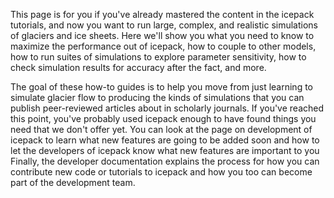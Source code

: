 <!--
.. title: how-to
.. slug: how-to
.. date: 2020-09-05 16:02:48 UTC-07:00
.. tags: 
.. category: 
.. link: 
.. description: 
.. type: text
-->

This page is for you if you've already mastered the content in the icepack tutorials, and now you want to run large, complex, and realistic simulations of glaciers and ice sheets.
Here we'll show you what you need to know to maximize the performance out of icepack, how to couple to other models, how to run suites of simulations to explore parameter sensitivity, how to check simulation results for accuracy after the fact, and more.

The goal of these how-to guides is to help you move from just learning to simulate glacier flow to producing the kinds of simulations that you can publish peer-reviewed articles about in scholarly journals.
If you've reached this point, you've probably used icepack enough to have found things you need that we don't offer yet.
You can look at the page on development of icepack to learn what new features are going to be added soon and how to let the developers of icepack know what new features are important to you
Finally, the developer documentation explains the process for how you can contribute new code or tutorials to icepack and how you too can become part of the development team.
